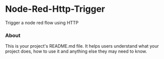 Node-Red-Http-Trigger
=====================

Trigger a node red flow using HTTP

### About

This is your project's README.md file. It helps users understand what your
project does, how to use it and anything else they may need to know.